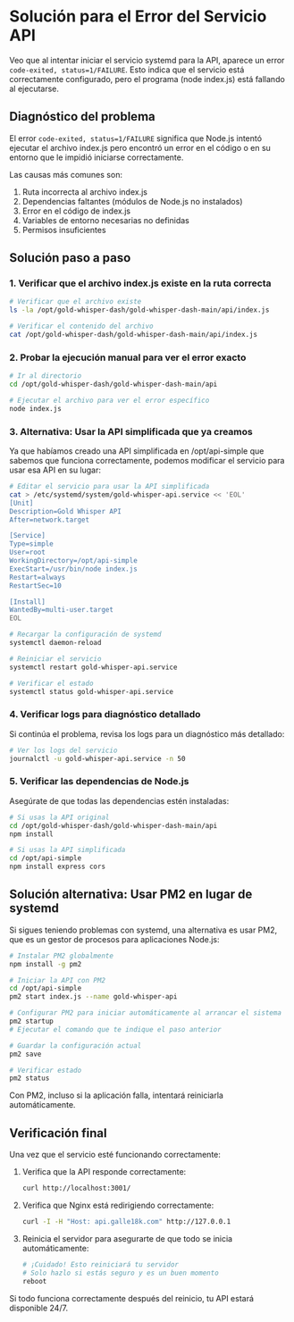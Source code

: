 # Solución para el Error del Servicio API

Veo que al intentar iniciar el servicio systemd para la API, aparece un error `code-exited, status=1/FAILURE`. Esto indica que el servicio está correctamente configurado, pero el programa (node index.js) está fallando al ejecutarse.

## Diagnóstico del problema

El error `code-exited, status=1/FAILURE` significa que Node.js intentó ejecutar el archivo index.js pero encontró un error en el código o en su entorno que le impidió iniciarse correctamente.

Las causas más comunes son:

1. Ruta incorrecta al archivo index.js
2. Dependencias faltantes (módulos de Node.js no instalados)
3. Error en el código de index.js
4. Variables de entorno necesarias no definidas
5. Permisos insuficientes

## Solución paso a paso

### 1. Verificar que el archivo index.js existe en la ruta correcta

```bash
# Verificar que el archivo existe
ls -la /opt/gold-whisper-dash/gold-whisper-dash-main/api/index.js

# Verificar el contenido del archivo
cat /opt/gold-whisper-dash/gold-whisper-dash-main/api/index.js
```

### 2. Probar la ejecución manual para ver el error exacto

```bash
# Ir al directorio
cd /opt/gold-whisper-dash/gold-whisper-dash-main/api

# Ejecutar el archivo para ver el error específico
node index.js
```

### 3. Alternativa: Usar la API simplificada que ya creamos

Ya que habíamos creado una API simplificada en /opt/api-simple que sabemos que funciona correctamente, podemos modificar el servicio para usar esa API en su lugar:

```bash
# Editar el servicio para usar la API simplificada
cat > /etc/systemd/system/gold-whisper-api.service << 'EOL'
[Unit]
Description=Gold Whisper API
After=network.target

[Service]
Type=simple
User=root
WorkingDirectory=/opt/api-simple
ExecStart=/usr/bin/node index.js
Restart=always
RestartSec=10

[Install]
WantedBy=multi-user.target
EOL

# Recargar la configuración de systemd
systemctl daemon-reload

# Reiniciar el servicio
systemctl restart gold-whisper-api.service

# Verificar el estado
systemctl status gold-whisper-api.service
```

### 4. Verificar logs para diagnóstico detallado

Si continúa el problema, revisa los logs para un diagnóstico más detallado:

```bash
# Ver los logs del servicio
journalctl -u gold-whisper-api.service -n 50
```

### 5. Verificar las dependencias de Node.js

Asegúrate de que todas las dependencias estén instaladas:

```bash
# Si usas la API original
cd /opt/gold-whisper-dash/gold-whisper-dash-main/api
npm install

# Si usas la API simplificada
cd /opt/api-simple
npm install express cors
```

## Solución alternativa: Usar PM2 en lugar de systemd

Si sigues teniendo problemas con systemd, una alternativa es usar PM2, que es un gestor de procesos para aplicaciones Node.js:

```bash
# Instalar PM2 globalmente
npm install -g pm2

# Iniciar la API con PM2
cd /opt/api-simple
pm2 start index.js --name gold-whisper-api

# Configurar PM2 para iniciar automáticamente al arrancar el sistema
pm2 startup
# Ejecutar el comando que te indique el paso anterior

# Guardar la configuración actual
pm2 save

# Verificar estado
pm2 status
```

Con PM2, incluso si la aplicación falla, intentará reiniciarla automáticamente.

## Verificación final

Una vez que el servicio esté funcionando correctamente:

1. Verifica que la API responde correctamente:
   ```bash
   curl http://localhost:3001/
   ```

2. Verifica que Nginx está redirigiendo correctamente:
   ```bash
   curl -I -H "Host: api.galle18k.com" http://127.0.0.1
   ```

3. Reinicia el servidor para asegurarte de que todo se inicia automáticamente:
   ```bash
   # ¡Cuidado! Esto reiniciará tu servidor
   # Solo hazlo si estás seguro y es un buen momento
   reboot
   ```

Si todo funciona correctamente después del reinicio, tu API estará disponible 24/7.
